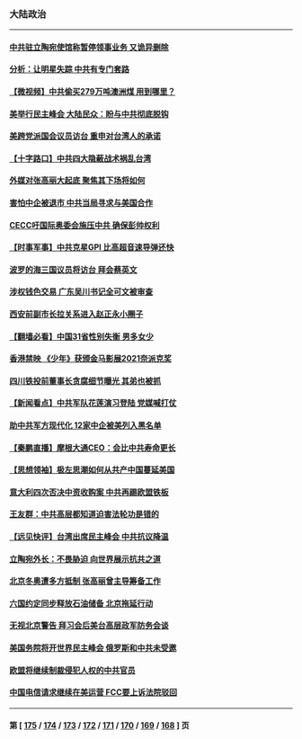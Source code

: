 ### 大陆政治
---
#### [中共驻立陶宛使馆称暂停领事业务 又诡异删除](../../pages/ncid277/n13398672.md) 
#### [分析：让明星失踪 中共有专门套路](../../pages/ncid277/n13398779.md) 
#### [【微视频】中共偷买279万吨澳洲煤 用到哪里？](../../pages/ncid277/n13398119.md) 
#### [美举行民主峰会 大陆民众：盼与中共彻底脱钩](../../pages/ncid277/n13398241.md) 
#### [美跨党派国会议员访台 重申对台湾人的承诺](../../pages/ncid277/n13398196.md) 
#### [【十字路口】中共四大隐蔽战术祸乱台湾](../../pages/ncid277/n13397940.md) 
#### [外媒对张高丽大起底 聚焦其下场将如何](../../pages/ncid277/n13398359.md) 
#### [害怕中企被退市 中共当局寻求与美国合作](../../pages/ncid277/n13397895.md) 
#### [CECC吁国际奥委会施压中共 确保彭帅权利](../../pages/ncid277/n13397883.md) 
#### [【时事军事】中共克星GPI  比高超音速导弹还快](../../pages/ncid277/n13396474.md) 
#### [波罗的海三国议员将访台 拜会蔡英文](../../pages/ncid277/n13397210.md) 
#### [涉权钱色交易 广东吴川书记全可文被审查](../../pages/ncid277/n13397261.md) 
#### [西安前副市长拉关系进入赵正永小圈子](../../pages/ncid277/n13397491.md) 
#### [【翻墙必看】中国31省性别失衡 男多女少](../../pages/ncid277/n13397395.md) 
#### [香港禁映 《少年》获颁金马影展2021奈派克奖](../../pages/ncid277/n13396658.md) 
#### [四川铁投前董事长贪腐细节曝光 其弟也被抓](../../pages/ncid277/n13396977.md) 
#### [【新闻看点】中共军队花莲演习登陆 党媒喊打仗](../../pages/ncid277/n13395948.md) 
#### [助中共军方现代化 12家中企被美列入黑名单](../../pages/ncid277/n13396836.md) 
#### [【秦鹏直播】摩根大通CEO：会比中共寿命更长](../../pages/ncid277/n13396596.md) 
#### [【思想领袖】极左思潮如何从共产中国蔓延美国](../../pages/ncid277/n13367534.md) 
#### [意大利四次否决中资收购案 中共再踢欧盟铁板](../../pages/ncid277/n13395984.md) 
#### [王友群：中共高层都知道迫害法轮功是错的](../../pages/ncid277/n13396509.md) 
#### [【远见快评】台湾出席民主峰会 中共抗议降温](../../pages/ncid277/n13396565.md) 
#### [立陶宛外长：不畏胁迫 向世界展示抗共之道](../../pages/ncid277/n13396611.md) 
#### [北京冬奥遭多方抵制 张高丽曾主导筹备工作](../../pages/ncid277/n13396462.md) 
#### [六国约定同步释放石油储备 北京拖延行动](../../pages/ncid277/n13396465.md) 
#### [无视北京警告 拜习会后美台高层政军防务会谈](../../pages/ncid277/n13396234.md) 
#### [美国务院将开世界民主峰会 俄罗斯和中共未受邀](../../pages/ncid277/n13396106.md) 
#### [欧盟将继续制裁侵犯人权的中共官员](../../pages/ncid277/n13396009.md) 
#### [中国电信请求继续在美运营 FCC要上诉法院驳回](../../pages/ncid277/n13396154.md) 

---
#### 第 [ [175](./175.md) / [174](./174.md) / [173](./173.md) / [172](./172.md) / [171](./171.md) / [170](./170.md) / [169](./169.md) / [168](./168.md) ] 页
